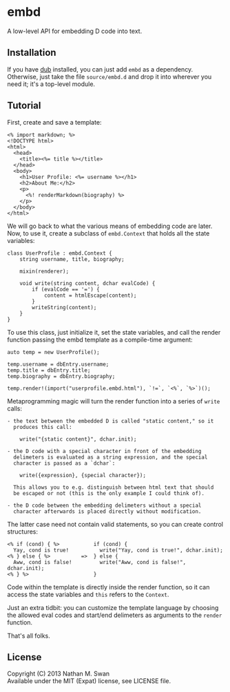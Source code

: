 embd
====
A low-level API for embedding D code into text.

Installation
------------
If you have [dub](http://github.com/rejectedsoftware/dub/) installed, you can
just add `embd` as a dependency. Otherwise, just take the file `source/embd.d`
and drop it into wherever you need it; it's a top-level module. 

Tutorial
--------
First, create and save a template:

    <% import markdown; %>
    <!DOCTYPE html>
    <html>
      <head>
        <title><%= title %></title>
      </head>
      <body>
        <h1>User Profile: <%= username %></h1>
        <h2>About Me:</h2>
        <p>
          <%! renderMarkdown(biography) %>
        </p>
      </body>
    </html>

We will go back to what the various means of embedding code are later. Now, to
use it, create a subclass of `embd.Context` that holds all the state variables:

    class UserProfile : embd.Context {
        string username, title, biography;
        
        mixin(renderer);
        
        void write(string content, dchar evalCode) {
            if (evalCode == '=') {
                content = htmlEscape(content);
            }
            writeString(content);   
        }
    }

To use this class, just initialize it, set the state variables, and call the
render function passing the embd template as a compile-time argument:

    auto temp = new UserProfile();
    
    temp.username = dbEntry.username;
    temp.title = dbEntry.title;
    temp.biography = dbEntry.biography;
    
    temp.render!(import("userprofile.embd.html"), `!=`, `<%`, `%>`)();

Metaprogramming magic will turn the render function into a series of `write`
calls:

    - the text between the embedded D is called "static content," so it
      produces this call:
        
        write("{static content}", dchar.init);
      
    - the D code with a special character in front of the embedding
      delimeters is evaluated as a string expression, and the special
      character is passed as a `dchar`:
      
        write({expression}, {special character});
        
      This allows you to e.g. distinguish between html text that should
      be escaped or not (this is the only example I could think of).

    - the D code between the embedding delimeters without a special
      character afterwards is placed directly without modification.      
        
The latter case need not contain valid statements, so you can create control
structures:

    <% if (cond) { %>           if (cond) {
      Yay, cond is true!          write("Yay, cond is true!", dchar.init);
    <% } else { %>          =>  } else {
      Aww, cond is false!         write("Aww, cond is false!", dchar.init);
    <% } %>                     }
    
Code within the template is directly inside the render function, so it can
access the state variables and `this` refers to the `Context`.

Just an extra tidbit: you can customize the template language by choosing
the allowed eval codes and start/end delimeters as arguments to the `render`
function.

That's all folks.

License
-------
Copyright (C) 2013 Nathan M. Swan   
Available under the MIT (Expat) license, see LICENSE file.


 